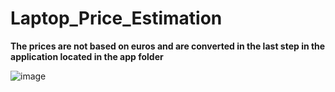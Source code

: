 # Laptop_Price_Estimation
**The prices are not based on euros and are converted in the last step in the application located in the app folder**

![image](https://user-images.githubusercontent.com/82854373/207858578-095cce75-8f45-4a4a-a320-55d0c5d9dc71.png)
